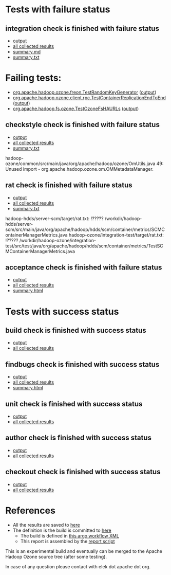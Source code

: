 # Tests with failure status

## integration check is finished with failure status

   * [output](https://raw.githubusercontent.com/elek/ozone-ci-q4/master/pr/pr-hdds-1720-trunk-8fhgp/integration/output.log)
   * [all collected results](https://github.com/elek/ozone-ci-q4/tree/master/pr/pr-hdds-1720-trunk-8fhgp/integration)
   * [summary.md](https://github.com/elek/ozone-ci-q4/tree/master/pr/pr-hdds-1720-trunk-8fhgp/integration/summary.md)
   * [summary.txt](https://github.com/elek/ozone-ci-q4/tree/master/pr/pr-hdds-1720-trunk-8fhgp/integration/summary.txt)

# Failing tests: 

 * [org.apache.hadoop.ozone.freon.TestRandomKeyGenerator](hadoop-ozone/tools/org.apache.hadoop.ozone.freon.TestRandomKeyGenerator.txt) ([output](hadoop-ozone/tools/org.apache.hadoop.ozone.freon.TestRandomKeyGenerator-output.txt))
 * [org.apache.hadoop.ozone.client.rpc.TestContainerReplicationEndToEnd](hadoop-ozone/integration-test/org.apache.hadoop.ozone.client.rpc.TestContainerReplicationEndToEnd.txt) ([output](hadoop-ozone/integration-test/org.apache.hadoop.ozone.client.rpc.TestContainerReplicationEndToEnd-output.txt))
 * [org.apache.hadoop.fs.ozone.TestOzoneFsHAURLs](hadoop-ozone/ozonefs/org.apache.hadoop.fs.ozone.TestOzoneFsHAURLs.txt) ([output](hadoop-ozone/ozonefs/org.apache.hadoop.fs.ozone.TestOzoneFsHAURLs-output.txt))

## checkstyle check is finished with failure status

   * [output](https://raw.githubusercontent.com/elek/ozone-ci-q4/master/pr/pr-hdds-1720-trunk-8fhgp/checkstyle/output.log)
   * [all collected results](https://github.com/elek/ozone-ci-q4/tree/master/pr/pr-hdds-1720-trunk-8fhgp/checkstyle)
   * [summary.txt](https://github.com/elek/ozone-ci-q4/tree/master/pr/pr-hdds-1720-trunk-8fhgp/checkstyle/summary.txt)

hadoop-ozone/common/src/main/java/org/apache/hadoop/ozone/OmUtils.java
 49: Unused import - org.apache.hadoop.ozone.om.OMMetadataManager.

## rat check is finished with failure status

   * [output](https://raw.githubusercontent.com/elek/ozone-ci-q4/master/pr/pr-hdds-1720-trunk-8fhgp/rat/output.log)
   * [all collected results](https://github.com/elek/ozone-ci-q4/tree/master/pr/pr-hdds-1720-trunk-8fhgp/rat)
   * [summary.txt](https://github.com/elek/ozone-ci-q4/tree/master/pr/pr-hdds-1720-trunk-8fhgp/rat/summary.txt)

hadoop-hdds/server-scm/target/rat.txt: !????? /workdir/hadoop-hdds/server-scm/src/main/java/org/apache/hadoop/hdds/scm/container/metrics/SCMContainerManagerMetrics.java
hadoop-ozone/integration-test/target/rat.txt: !????? /workdir/hadoop-ozone/integration-test/src/test/java/org/apache/hadoop/hdds/scm/container/metrics/TestSCMContainerManagerMetrics.java

## acceptance check is finished with failure status

   * [output](https://raw.githubusercontent.com/elek/ozone-ci-q4/master/pr/pr-hdds-1720-trunk-8fhgp/acceptance/output.log)
   * [all collected results](https://github.com/elek/ozone-ci-q4/tree/master/pr/pr-hdds-1720-trunk-8fhgp/acceptance)
   * [summary.html](https://elek.github.io/ozone-ci-q4/pr/pr-hdds-1720-trunk-8fhgp/acceptance/summary.html)



# Tests with success status

## build check is finished with success status

   * [output](https://raw.githubusercontent.com/elek/ozone-ci-q4/master/pr/pr-hdds-1720-trunk-8fhgp/build/output.log)
   * [all collected results](https://github.com/elek/ozone-ci-q4/tree/master/pr/pr-hdds-1720-trunk-8fhgp/build)


## findbugs check is finished with success status

   * [output](https://raw.githubusercontent.com/elek/ozone-ci-q4/master/pr/pr-hdds-1720-trunk-8fhgp/findbugs/output.log)
   * [all collected results](https://github.com/elek/ozone-ci-q4/tree/master/pr/pr-hdds-1720-trunk-8fhgp/findbugs)
   * [summary.html](https://elek.github.io/ozone-ci-q4/pr/pr-hdds-1720-trunk-8fhgp/findbugs/summary.html)


## unit check is finished with success status

   * [output](https://raw.githubusercontent.com/elek/ozone-ci-q4/master/pr/pr-hdds-1720-trunk-8fhgp/unit/output.log)
   * [all collected results](https://github.com/elek/ozone-ci-q4/tree/master/pr/pr-hdds-1720-trunk-8fhgp/unit)


## author check is finished with success status

   * [output](https://raw.githubusercontent.com/elek/ozone-ci-q4/master/pr/pr-hdds-1720-trunk-8fhgp/author/output.log)
   * [all collected results](https://github.com/elek/ozone-ci-q4/tree/master/pr/pr-hdds-1720-trunk-8fhgp/author)


## checkout check is finished with success status

   * [output](https://raw.githubusercontent.com/elek/ozone-ci-q4/master/pr/pr-hdds-1720-trunk-8fhgp/checkout/output.log)
   * [all collected results](https://github.com/elek/ozone-ci-q4/tree/master/pr/pr-hdds-1720-trunk-8fhgp/checkout)




# References

 * All the results are saved to [here](https://github.com/elek/ozone-ci-q4/tree/master/pr/pr-hdds-1720-trunk-8fhgp/)
 * The definition is the build is committed to [here](https://github.com/elek/argo-ozone)
    * The build is defined in [this argo workflow XML](https://github.com/elek/argo-ozone/blob/master/ozone-build.yaml)
    * This report is assembled by the [report script](https://github.com/elek/argo-ozone/blob/master/scripts/report.sh)

This is an experimental build and eventually can be merged to the Apache Hadoop Ozone source tree (after some testing).

In case of any question please contact with elek dot apache dot org.
